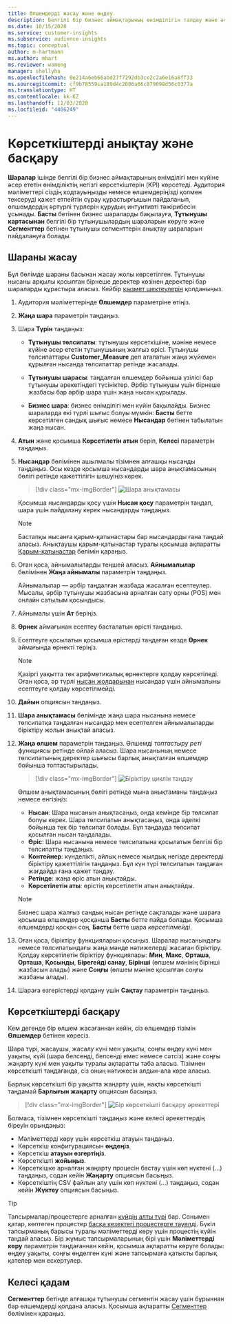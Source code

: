 ```yaml
---
title: Өлшемдерді жасау және өңдеу
description: Белгілі бір бизнес аймақтарының өнімділігін талдау және әсер ету үшін тұтынушыға қатысты шараларды анықтаңыз.
ms.date: 10/15/2020
ms.service: customer-insights
ms.subservice: audience-insights
ms.topic: conceptual
author: m-hartmann
ms.author: mhart
ms.reviewer: wameng
manager: shellyha
ms.openlocfilehash: 0e214a6eb66abd27f7292db3ce2c2a6e16a8ff33
ms.sourcegitcommit: cf9b78559ca189d4c2086a66c879098d56c0377a
ms.translationtype: HT
ms.contentlocale: kk-KZ
ms.lasthandoff: 11/03/2020
ms.locfileid: "4406249"
---
```

# <a name="define-and-manage-measures"></a>Көрсеткіштерді анықтау және басқару

**Шаралар** ішінде белгілі бір бизнес аймақтарының өнімділігі мен күйіне әсер ететін өнімділіктің негізгі көрсеткіштерін (KPI) көрсетеді. Аудитория мәліметтері сіздің кодтауыңызды немесе өлшемдеріңізді қолмен тексеруді қажет етпейтін сұрау құрастырғышын пайдаланып, өлшемдердің әртүрлі түрлерін құрудың интуитивті тәжірибесін ұсынады. **Басты** бетінен бизнес шараларды бақылауға, **Тұтынушы картасынан** белгілі бір тұтынушылардың шараларын көруге және **Сегменттер** бетінен тұтынушы сегменттерін анықтау шараларын пайдалануға болады.

## <a name="create-a-measure"></a>Шараны жасау

Бұл бөлімде шараны басынан жасау жолы көрсетілген. Тұтынушы нысаны арқылы қосылған бірнеше деректер көзінен деректері бар шараларды құрастыра аласыз. Кейбір [қызмет шектеулерін](service-limits.md) қолданыңыз.

1. Аудитория мәліметтерінде **Өлшемдер** параметріне өтіңіз.

2. **Жаңа шара** параметрін таңдаңыз.

3. Шара **Түрін** таңдаңыз:

   - **Тұтынушы төлсипаты**: тұтынушы көрсеткішіне, мәніне немесе күйіне әсер ететін тұтынушының жалғыз өрісі. Тұтынушы төлсипаттары **Customer_Measure** деп аталатын жаңа жүйемен құрылған нысанда төлсипаттар ретінде жасалады.

   - **Тұтынушы шарасы**: таңдалған өлшемдер бойынша үзілісі бар тұтынушы әрекетіндегі түсініктер. Әрбір тұтынушы үшін бірнеше жазбасы бар әрбір шара үшін жаңа нысан құрылады.

   - **Бизнес шара**: бизнес өнімділігі мен күйін бақылайды. Бизнес шараларда екі түрлі шығыс болуы мүмкін: **Басты** бетте көрсетілген сандық шығыс немесе **Нысандар** бетінен табылатын жаңа нысан.

4. **Атын** және қосымша **Көрсетілетін атын** беріп, **Келесі** параметрін таңдаңыз.

5. **Нысандар** бөлімінен ашылмалы тізімнен алғашқы нысанды таңдаңыз. Осы кезде қосымша нысандарды шара анықтамасының бөлігі ретінде қажеттілігін шешуіңіз керек.

   > [!div class="mx-imgBorder"]
   > ![Шара анықтамасы](media/measure-definition.png "Өлшем анықтамасы")

   Қосымша нысандарды қосу үшін **Нысан қосу** параметрін таңдап, шара үшін пайдалану керек нысандарды таңдаңыз.

   > [!NOTE]
   > Бастапқы нысанға қарым-қатынастары бар нысандарды ғана таңдай аласыз. Анықтаушы қарым-қатынастар туралы қосымша ақпаратты [Қарым-қатынастар](relationships.md) бөлімін қараңыз.

6. Оған қоса, айнымалыларды теңшей аласыз. **Айнымалылар** бөлімінен **Жаңа айнымалы** параметрін таңдаңыз.

   Айнымалылар — әрбір таңдалған жазбада жасалған есептеулер. Мысалы, әрбір тұтынушы жазбасына арналған сату орны (POS) мен онлайн сатылым қосындысы.

7. Айнымалы үшін **Ат** беріңіз.

8. **Өрнек** аймағынан есептеу басталатын өрісті таңдаңыз.

9. Есептеуге қосылатын қосымша өрістерді таңдаған кезде **Өрнек** аймағында өрнекті теріңіз.

   > [!NOTE]
   > Қазіргі уақытта тек арифметикалық өрнектерге қолдау көрсетіледі. Оған қоса, әр түрлі [нысан жолдарынан](relationships.md) нысандар үшін айнымалыны есептеуге қолдау көрсетілмейді.

10. **Дайын** опциясын таңдаңыз.

11. **Шара анықтамасы** бөлімінде жаңа шара нысанына немесе төлсипатқа таңдалған нысандар мен есептелген айнымалыларды біріктіру жолын анықтай аласыз.

12. **Жаңа өлшем** параметрін таңдаңыз. Өлшемді *топтастыру реті* функциясы ретінде ойлай аласыз. Шара нысанының немесе төлсипатының деректер шығысы барлық анықталған өлшемдер бойынша топтастырылады.

    > [!div class="mx-imgBorder"]
    > ![Біріктіру циклін таңдау](media/measures-businessreport-measure-definition2.png "Біріктіру циклін таңдау")

    Өлшем анықтамасының бөлігі ретінде мына анықтаманы таңдаңыз немесе енгізіңіз:

    - **Нысан**: Шара нысанын анықтасаңыз, онда кемінде бір төлсипат болуы керек. Шара төлсипатын анықтасаңыз, онда әдепкі бойынша тек бір төлсипат болады. Бұл таңдауда төлсипат қосылған нысан таңдалады.
    - **Өріс**: Шара нысанына немесе төлсипатына қосылатын белгілі бір төлсипатты таңдаңыз.
    - **Контейнер**: күнделікті, айлық немесе жылдық негізде деректерді біріктіру қажеттілігін таңдаңыз. Бұл күн түрі төлсипатын таңдаған жағдайда ғана қажет таңдау.
    - **Ретінде**: жаңа өріс атын анықтайды.
    - **Көрсетілетін аты**: өрістің көрсетілетін атын анықтайды.

    > [!NOTE]
    > Бизнес шара жалғыз сандық нысан ретінде сақталады және шараға қосымша өлшемдер қосқанша **Басты** бетте пайда болады. Қосымша өлшемдерді қосқан соң, **Басты** бетте шара *көрсетілмейді*.

13. Оған қоса, біріктіру функцияларын қосыңыз. Шаралар нысанындағы немесе төлсипатындағы жаңа мәнде нәтижелерді жасаған біріктіру. Қолдау көрсетілетін біріктіру функциялары: **Мин**, **Макс**, **Орташа**, **Орташа**, **Қосынды**, **Бірегейді санау**, **Бірінші** (өлшем мәнінің бірінші жазбасын алады) және **Соңғы** (өлшем мәніне қосылған соңғы жазбаны алады).

14. Шараға өзгерістерді қолдану үшін **Сақтау** параметрін таңдаңыз.

## <a name="manage-your-measures"></a>Көрсеткіштерді басқару

Кем дегенде бір өлшем жасағаннан кейін, сіз өлшемдер тізімін **Өлшемдер** бетінен көресіз.

Шара түрі, жасаушы, жасалу күні мен уақыты, соңғы өңдеу күні мен уақыты, күйі (шара белсенді, белсенді емес немесе сәтсіз) және соңғы жаңарту күні мен уақыты туралы ақпаратты таба аласыз. Тізімнен көрсеткішті таңдағанда, сіз оның нәтижесін алдын-ала көре аласыз.

Барлық көрсеткішті бір уақытта жаңарту үшін, нақты көрсеткішті таңдамай **Барлығын жаңарту** опциясын басыңыз.

> [!div class="mx-imgBorder"]
> ![Бір көрсеткішті басқару әрекеттері](media/measure-actions.png "Бір көрсеткішті басқару әрекеттері")

Болмаса, тізімнен көрсеткішті таңдаңыз және келесі әрекеттердің біреуін орындаңыз:

- Мәліметтерді көру үшін көрсеткіш атауын таңдаңыз.
- Көрсеткіш конфигурациясын **өңдеңіз**.
- Көрсеткіш **атауын өзгертіңіз**.
- Көрсеткішті **жойыңыз**.
- Көрсеткішке арналған жаңарту процесін бастау үшін көп нүктені (...) таңдаңыз, содан кейін **Жаңарту** опциясын басыңыз.
- Көрсеткіштің CSV файлын алу үшін көп нүктені (...) таңдаңыз, содан кейін **Жүктеу** опциясын басыңыз.

> [!TIP]
> Тапсырмалар/процестерге арналған [күйдің алты түрі](system.md#status-types) бар. Сонымен қатар, көптеген процестер [басқа кезектегі процестерге тәуелді](system.md#refresh-policies). Бүкіл тапсырманың барысы туралы мәліметтерді көру үшін процестің күйін таңдай аласыз. Бір жұмыс тапсырмаларының бірі үшін **Мәліметтерді көру** параметрін таңдағаннан кейін, қосымша ақпаратты көруге болады: өңдеу уақыты, соңғы өңделген күні және тапсырмаға қатысты барлық қателер мен ескертулер.

## <a name="next-step"></a>Келесі қадам

**Сегменттер** бетінде алғашқы тұтынушы сегментін жасау үшін бұрыннан бар өлшемдерді қолдана аласыз. Қосымша ақпаратты [Сегменттер](segments.md) бөлімінен қараңыз.
